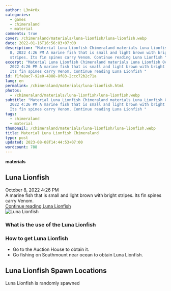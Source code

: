 ```yaml
---
author: L3n4r0x
categories:
  - games
  - chimeraland
  - material
comments: true
cover: /chimeraland/materials/luna-lionfish/luna-lionfish.webp
date: 2022-01-16T16:56:03+07:00
description: "Material Luna Lionfish Chimeraland materials Luna Lionfish October
  8, 2022 4:26 PM A marine fish that is small and light brown with bright
  stripes. Its fin spines carry Venom. Continue reading Luna Lionfish "
excerpt: "Material Luna Lionfish Chimeraland materials Luna Lionfish October 8,
  2022 4:26 PM A marine fish that is small and light brown with bright stripes.
  Its fin spines carry Venom. Continue reading Luna Lionfish "
id: f1fa8ac7-92e0-4888-8f83-2ccc72b2c71a
lang: en
permalink: /chimeraland/materials/luna-lionfish.html
photos:
  - /chimeraland/materials/luna-lionfish/luna-lionfish.webp
subtitle: "Material Luna Lionfish Chimeraland materials Luna Lionfish October 8,
  2022 4:26 PM A marine fish that is small and light brown with bright stripes.
  Its fin spines carry Venom. Continue reading Luna Lionfish "
tags:
  - chimeraland
  - material
thumbnail: /chimeraland/materials/luna-lionfish/luna-lionfish.webp
title: Material Luna Lionfish Chimeraland
type: post
updated: 2023-08-08T14:44:53+07:00
wordcount: 788
---
```


<link
  rel="stylesheet"
  href="https://rawcdn.githack.com/dimaslanjaka/Web-Manajemen/870a349/css/bootstrap-5-3-0-alpha3-wrapper.css"
/>
<section id="bootstrap-wrapper">
  <div data-bs-theme="dark">
    <div
      class="row g-0 border rounded overflow-hidden flex-md-row mb-4 shadow-sm position-relative bg-dark text-light"
    >
      <div class="col p-4 d-flex flex-column position-static">
        <strong class="d-inline-block mb-2 text-success">materials</strong>
        <h2 class="mb-0">Luna Lionfish</h2>
        <div class="mb-1 text-muted">October 8, 2022 4:26 PM</div>
        <div class="mb-2 border p-1">
          A marine fish that is small and light brown with bright stripes. Its
          fin spines carry Venom.
        </div>
        <a
          href="/chimeraland/materials/luna-lionfish.html"
          class="stretched-link d-none text-primary"
          >Continue reading Luna Lionfish</a
        >
      </div>
      <div class="col-auto d-none d-md-block d-lg-block">
        <img
          src="https://www.webmanajemen.com/chimeraland/materials/luna-lionfish/luna-lionfish.webp"
          alt="Luna Lionfish"
        />
      </div>
    </div>
    <div class="row">
      <div class="col-lg-6 col-12 mb-2">
        <div class="card">
          <div class="card-body">
            <h3 class="card-title">What is the use of the Luna Lionfish</h3>
            <div class="card-text"><ul></ul></div>
          </div>
        </div>
      </div>
      <div class="col-lg-6 col-12 mb-2">
        <div class="card">
          <div class="card-body">
            <h3 class="card-title">How to get Luna Lionfish</h3>
            <div class="card-text">
              <ul>
                <li>Go to the Auction House to obtain it.</li>
                <li>
                  Go fishing on Southmount near ocean to obtain Luna Lionfish.
                </li>
              </ul>
            </div>
          </div>
        </div>
      </div>
      <div class="col-12 mb-2">
        <h2>Luna Lionfish Spawn Locations</h2>
        <p>Luna Lionfish is randomly spawned</p>
      </div>
    </div>
  </div>
</section>